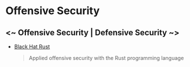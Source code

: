 # Offensive Security
## <~ Offensive Security | Defensive Security ~>

- [Black Hat Rust](https://github.com/skerkour/black-hat-rust)
  > Applied offensive security with the Rust programming language
